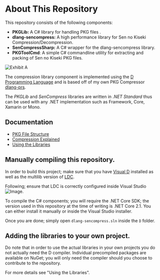 # About This Repository
This repository consists of the following components: 

- **PKGLib:** A C# library for handling PKG files .
- **dlang-sencompress:** A high performance library for Sen no Kiseki Compression/Decompression.
- **SenCompressSharp:** A C# wrapper for the dlang-sencompress library.
- **PKGToolCmd**: A simple C# commandline utility for extracting and packing of Sen no Kiseki PKG files.

![Exhibit A](https://i.imgur.com/2xd34rH.png)

The compression library component is implemented using the [D Programming Language](https://dlang.org/) and is based off of my own PKG Compressor [dlang-prs](https://github.com/sewer56lol/dlang-prs).

The _PKGLib_ and _SenCompress_ libraries are written in _.NET Standard_ thus can be used with any .NET implementation such as Framework, Core, Xamarin or Mono.

## Documentation

- [PKG File Structure](https://github.com/sewer56lol/Sen-no-Kiseki-PKG-Sharp/blob/master/docs/PKG-File-Structure.md)
- [Compression Explained](https://github.com/sewer56lol/Sen-no-Kiseki-PKG-Sharp/blob/master/docs/Compression-Explained.md)
- [Using the Libraries](https://github.com/sewer56lol/Sen-no-Kiseki-PKG-Sharp/blob/master/docs/Using-The-Libraries.md)

## Manually compiling this repository.

In order to build this project; make sure that you have [Visual D](https://github.com/dlang/visuald) installed as well as the multilib version of [LDC](https://github.com/ldc-developers/ldc/releases).

Following; ensure that LDC is correctly configured inside Visual Studio ![Image](https://i.imgur.com/Fwjc67d.png).

To compile the C# components; you will require the .NET Core SDK; the version used in this repository at the time of writing is .NET Core 2.1. You can either install it manually or inside the Visual Studio installer.

Once you are done; simply open `dlang-sencompress.sln` inside the `D` folder.

## Adding the libraries to your own project.

Do note that in order to use the actual libraries in your own projects you do not actually need the D compiler. 
Individual precompiled packages are available on NuGet; you will only need the compiler should you choose to contribute to the repository.

For more details see "Using the Libraries".
